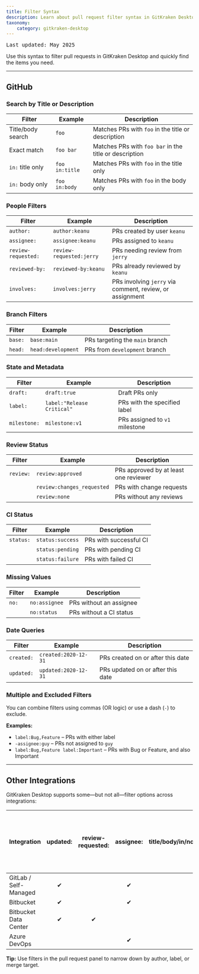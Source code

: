 ```yaml
---
title: Filter Syntax
description: Learn about pull request filter syntax in GitKraken Desktop.
taxonomy:
    category: gitkraken-desktop
---
```

<kbd>Last updated: May 2025</kbd>

Use this syntax to filter pull requests in GitKraken Desktop and quickly find the items you need.

***

## GitHub

### Search by Title or Description

| Filter            | Example               | Description                                                        |
|------------------|-----------------------|--------------------------------------------------------------------|
| Title/body search| `foo`                 | Matches PRs with `foo` in the title or description                |
| Exact match      | `foo bar`             | Matches PRs with `foo bar` in the title or description            |
| `in:` title only | `foo in:title`        | Matches PRs with `foo` in the title only                          |
| `in:` body only  | `foo in:body`         | Matches PRs with `foo` in the body only                           |

### People Filters

| Filter             | Example               | Description                                                      |
|-------------------|-----------------------|------------------------------------------------------------------|
| `author:`          | `author:keanu`        | PRs created by user `keanu`                                     |
| `assignee:`        | `assignee:keanu`      | PRs assigned to `keanu`                                         |
| `review-requested:`| `review-requested:jerry` | PRs needing review from `jerry`                             |
| `reviewed-by:`     | `reviewed-by:keanu`   | PRs already reviewed by `keanu`                                 |
| `involves:`        | `involves:jerry`      | PRs involving `jerry` via comment, review, or assignment        |

### Branch Filters

| Filter     | Example            | Description                        |
|------------|--------------------|------------------------------------|
| `base:`    | `base:main`        | PRs targeting the `main` branch    |
| `head:`    | `head:development` | PRs from `development` branch      |

### State and Metadata

| Filter        | Example                | Description                                     |
|---------------|------------------------|-------------------------------------------------|
| `draft:`      | `draft:true`           | Draft PRs only                                 |
| `label:`      | `label:"Release Critical"` | PRs with the specified label             |
| `milestone:`  | `milestone:v1`         | PRs assigned to `v1` milestone                 |

### Review Status

| Filter  | Example                 | Description                                       |
|---------|-------------------------|---------------------------------------------------|
| `review:`| `review:approved`      | PRs approved by at least one reviewer             |
|         | `review:changes_requested`| PRs with change requests                        |
|         | `review:none`           | PRs without any reviews                           |

### CI Status

| Filter    | Example          | Description                        |
|-----------|------------------|------------------------------------|
| `status:` | `status:success` | PRs with successful CI             |
|           | `status:pending` | PRs with pending CI                |
|           | `status:failure` | PRs with failed CI                 |

### Missing Values

| Filter | Example         | Description                      |
|--------|-----------------|----------------------------------|
| `no:`  | `no:assignee`   | PRs without an assignee          |
|        | `no:status`     | PRs without a CI status          |

### Date Queries

| Filter     | Example                  | Description                          |
|------------|--------------------------|--------------------------------------|
| `created:` | `created:2020-12-31`     | PRs created on or after this date    |
| `updated:` | `updated:2020-12-31`     | PRs updated on or after this date    |

### Multiple and Excluded Filters

You can combine filters using commas (OR logic) or use a dash (`-`) to exclude.

**Examples:**
- `label:Bug,Feature` – PRs with either label
- `-assignee:guy` – PRs not assigned to `guy`
- `label:Bug,Feature label:Important` – PRs with Bug or Feature, and also Important

***

## Other Integrations

GitKraken Desktop supports some—but not all—filter options across integrations:

| Integration           | updated: | review-requested: | assignee: | title/body/in/no/created/base/head | reviewed-by, review, involves, label, milestone, draft, status |
|------------------------|:--------:|:------------------:|:---------:|:----------------------------------:|:-------------------------------------------------------------:|
| GitLab / Self-Managed | ✔        |                    | ✔        | ✔                                  |                                                               |
| Bitbucket             | ✔        |                    | ✔        | ✔                                  |                                                               |
| Bitbucket Data Center | ✔        | ✔                  |          | ✔                                  |                                                               |
| Azure DevOps          |          |                    | ✔        | ✔                                  |                                                               |

<div class='callout callout--basic'>
  <p><strong>Tip:</strong> Use filters in the pull request panel to narrow down by author, label, or merge target.</p>
</div>
